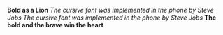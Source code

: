 __Bold as a Lion__
_The cursive font was implemented in the phone by Steve Jobs_
*The cursive font was implemented in the phone by Steve Jobs*
__The bold and the brave win the heart__
